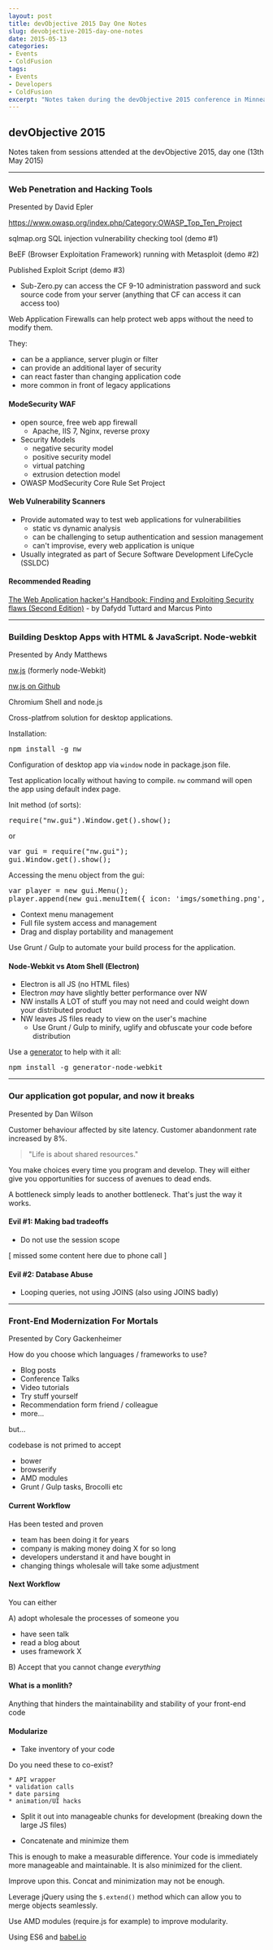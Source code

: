 ```yaml
---
layout: post
title: devObjective 2015 Day One Notes
slug: devobjective-2015-day-one-notes
date: 2015-05-13
categories:
- Events
- ColdFusion
tags:
- Events
- Developers
- ColdFusion
excerpt: "Notes taken during the devObjective 2015 conference in Minneapolis, Wednesday 13th May 2015."
---
```


## devObjective 2015

Notes taken from sessions attended at the devObjective 2015, day one (13th May 2015)

---

### Web Penetration and Hacking Tools

Presented by David Epler

https://www.owasp.org/index.php/Category:OWASP_Top_Ten_Project

sqlmap.org  SQL injection vulnerability checking tool (demo #1)

BeEF (Browser Exploitation Framework) running with Metasploit (demo #2)

Published Exploit Script (demo #3)

* Sub-Zero.py can access the CF 9-10 administration password and suck source code from your server (anything that CF can access it can access too)


Web Application Firewalls can help protect web apps without the need to modify them.

They:

* can be a appliance, server plugin or filter
* can provide an additional layer of security
* can react faster than changing application code
* more common in front of legacy applications

#### ModeSecurity WAF

* open source, free web app firewall
  * Apache, IIS 7, Nginx, reverse proxy
* Security Models
  * negative security model
  * positive security model
  * virtual patching
  * extrusion detection model
* OWASP ModSecurity Core Rule Set Project

#### Web Vulnerability Scanners

* Provide automated way to test web applications for vulnerabilities
  * static vs dynamic analysis
  * can be challenging to setup authentication and session management
  * can't improvise, every web application is unique
* Usually integrated as part of Secure Software Development LifeCycle (SSLDC)


#### Recommended Reading

[The Web Application hacker's Handbook: Finding and Exploiting Security flaws (Second Edition)](http://www.amazon.com/Web-Application-Hackers-Handbook-Exploiting/dp/1118026470/ref=sr_1_1?s=books&ie=UTF8&qid=1431533700&sr=1-1&keywords=The+Web+Application+hacker%27s+Handbook%3A+Finding+and+Exploiting+Security+flaws+%28Second+Edition%29) - by Dafydd Tuttard and Marcus Pinto

---

### Building Desktop Apps with HTML & JavaScript. Node-webkit

Presented by Andy Matthews

[nw.js](http://nwjs.io/) (formerly node-Webkit)

[nw.js on Github](https://github.com/nwjs/nw.js/)

Chromium Shell and node.js

Cross-platfrom solution for desktop applications.

Installation:

<pre>npm install -g nw</pre>

Configuration of desktop app via <code>window</code> node in package.json file.

Test application locally without having to compile. <code>nw</code> command will open the app using default index page.

Init method (of sorts):

<pre>require("nw.gui").Window.get().show();</pre>

or

<pre>
var gui = require("nw.gui");
gui.Window.get().show();
</pre>

Accessing the menu object from the gui:

<pre>
var player = new gui.Menu();
player.append(new gui.menuItem({ icon: 'imgs/something.png', label: 'Play' }));
</pre>

* Context menu management
* Full file system access and management
* Drag and display portability and management

Use Grunt / Gulp to automate your build process for the application.


#### Node-Webkit vs Atom Shell (Electron)

* Electron is all JS (no HTML files)
* Electron _may_ have slightly better performance over NW
* NW installs A LOT of stuff you may not need and could weight down your distributed product
* NW leaves JS files ready to view on the user's machine
  * Use Grunt / Gulp to minify, uglify and obfuscate your code before distribution

Use a [generator](https://www.npmjs.com/package/generator-node-webkit) to help with it all:

<pre>npm install -g generator-node-webkit</pre>


---

### Our application got popular, and now it breaks

Presented by Dan Wilson

Customer behaviour affected by site latency. Customer abandonment rate increased by 8%.

<blockquote>"Life is about shared resources."</blockquote>

You make choices every time you program and develop. They will either give you opportunities for success of avenues to dead ends.

A bottleneck simply leads to another bottleneck. That's just the way it works.

#### Evil #1: Making bad tradeoffs

* Do not use the session scope

[ missed some content here due to phone call ]



#### Evil #2: Database Abuse

* Looping queries, not using JOINS (also using JOINS badly)


---

### Front-End Modernization For Mortals

Presented by Cory Gackenheimer

How do you choose which languages / frameworks to use?

* Blog posts
* Conference Talks
* Video tutorials
* Try stuff yourself
* Recommendation form friend / colleague
* more...

but...

codebase is not primed to accept

* bower
* browserify
* AMD modules
* Grunt / Gulp tasks, Brocolli etc

#### Current Workflow

Has been tested and proven

* team has been doing it for years
* company is making money doing X for so long
* developers understand it and have bought in
* changing things wholesale will take some adjustment



#### Next Workflow

You can either

A) adopt wholesale the processes of someone you
  * have seen talk
  * read a blog about
  * uses framework X

B) Accept that you cannot change _everything_

#### What is a monlith?

Anything that hinders the maintainability and stability of your front-end code


#### Modularize

  * Take inventory of your code

  Do you need these to co-exist?

    * API wrapper
    * validation calls
    * date parsing
    * animation/UI hacks


  * Split it out into manageable chunks for development (breaking down the large JS files)  

  * Concatenate and minimize them

This is enough to make a measurable difference. Your code is immediately more manageable and maintainable. It is also minimized for the client.

Improve upon this. Concat and minimization may not be enough.

Leverage jQuery using the <code>$.extend()</code> method which can allow you to merge objects seamlessly.

Use AMD modules (require.js for example) to improve modularity.

Using ES6 and [babel.io](https://babeljs.io)
